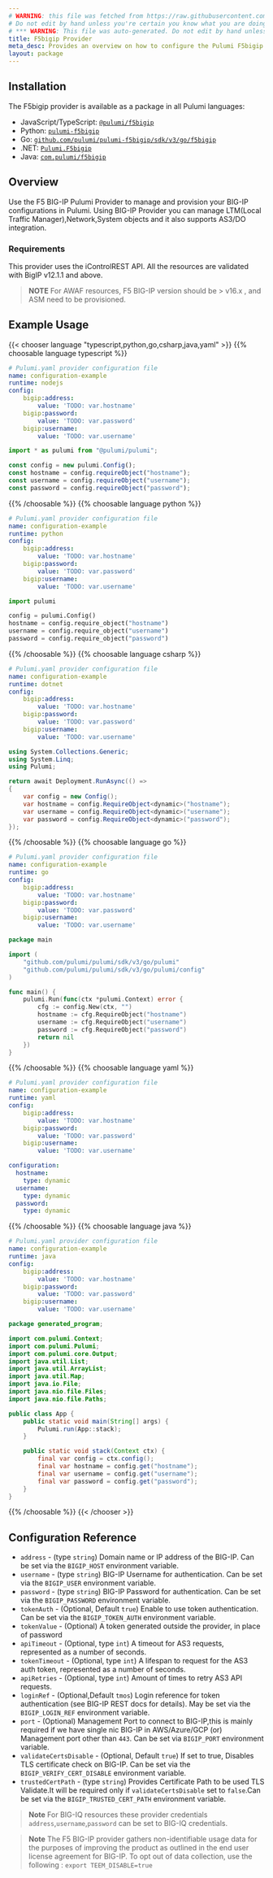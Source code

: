 ```yaml
---
# WARNING: this file was fetched from https://raw.githubusercontent.com/pulumi/pulumi-f5bigip/v3.17.11/docs/_index.md
# Do not edit by hand unless you're certain you know what you are doing!
# *** WARNING: This file was auto-generated. Do not edit by hand unless you're certain you know what you are doing! ***
title: F5bigip Provider
meta_desc: Provides an overview on how to configure the Pulumi F5bigip provider.
layout: package
---
```

## Installation

The F5bigip provider is available as a package in all Pulumi languages:

* JavaScript/TypeScript: [`@pulumi/f5bigip`](https://www.npmjs.com/package/@pulumi/f5bigip)
* Python: [`pulumi-f5bigip`](https://pypi.org/project/pulumi-f5bigip/)
* Go: [`github.com/pulumi/pulumi-f5bigip/sdk/v3/go/f5bigip`](https://github.com/pulumi/pulumi-f5bigip)
* .NET: [`Pulumi.F5bigip`](https://www.nuget.org/packages/Pulumi.F5bigip)
* Java: [`com.pulumi/f5bigip`](https://central.sonatype.com/artifact/com.pulumi/f5bigip)
## Overview

Use the F5 BIG-IP Pulumi Provider to manage and provision your BIG-IP
configurations in Pulumi. Using BIG-IP Provider you can manage LTM(Local Traffic Manager),Network,System objects and it also supports AS3/DO integration.
### Requirements

This provider uses the iControlREST API. All the resources are validated with BigIP v12.1.1 and above.

> **NOTE** For AWAF resources, F5 BIG-IP version should be > v16.x , and ASM need to be provisioned.
## Example Usage

{{< chooser language "typescript,python,go,csharp,java,yaml" >}}
{{% choosable language typescript %}}
```yaml
# Pulumi.yaml provider configuration file
name: configuration-example
runtime: nodejs
config:
    bigip:address:
        value: 'TODO: var.hostname'
    bigip:password:
        value: 'TODO: var.password'
    bigip:username:
        value: 'TODO: var.username'

```
```typescript
import * as pulumi from "@pulumi/pulumi";

const config = new pulumi.Config();
const hostname = config.requireObject("hostname");
const username = config.requireObject("username");
const password = config.requireObject("password");
```
{{% /choosable %}}
{{% choosable language python %}}
```yaml
# Pulumi.yaml provider configuration file
name: configuration-example
runtime: python
config:
    bigip:address:
        value: 'TODO: var.hostname'
    bigip:password:
        value: 'TODO: var.password'
    bigip:username:
        value: 'TODO: var.username'

```
```python
import pulumi

config = pulumi.Config()
hostname = config.require_object("hostname")
username = config.require_object("username")
password = config.require_object("password")
```
{{% /choosable %}}
{{% choosable language csharp %}}
```yaml
# Pulumi.yaml provider configuration file
name: configuration-example
runtime: dotnet
config:
    bigip:address:
        value: 'TODO: var.hostname'
    bigip:password:
        value: 'TODO: var.password'
    bigip:username:
        value: 'TODO: var.username'

```
```csharp
using System.Collections.Generic;
using System.Linq;
using Pulumi;

return await Deployment.RunAsync(() =>
{
    var config = new Config();
    var hostname = config.RequireObject<dynamic>("hostname");
    var username = config.RequireObject<dynamic>("username");
    var password = config.RequireObject<dynamic>("password");
});

```
{{% /choosable %}}
{{% choosable language go %}}
```yaml
# Pulumi.yaml provider configuration file
name: configuration-example
runtime: go
config:
    bigip:address:
        value: 'TODO: var.hostname'
    bigip:password:
        value: 'TODO: var.password'
    bigip:username:
        value: 'TODO: var.username'

```
```go
package main

import (
	"github.com/pulumi/pulumi/sdk/v3/go/pulumi"
	"github.com/pulumi/pulumi/sdk/v3/go/pulumi/config"
)

func main() {
	pulumi.Run(func(ctx *pulumi.Context) error {
		cfg := config.New(ctx, "")
		hostname := cfg.RequireObject("hostname")
		username := cfg.RequireObject("username")
		password := cfg.RequireObject("password")
		return nil
	})
}
```
{{% /choosable %}}
{{% choosable language yaml %}}
```yaml
# Pulumi.yaml provider configuration file
name: configuration-example
runtime: yaml
config:
    bigip:address:
        value: 'TODO: var.hostname'
    bigip:password:
        value: 'TODO: var.password'
    bigip:username:
        value: 'TODO: var.username'

```
```yaml
configuration:
  hostname:
    type: dynamic
  username:
    type: dynamic
  password:
    type: dynamic
```
{{% /choosable %}}
{{% choosable language java %}}
```yaml
# Pulumi.yaml provider configuration file
name: configuration-example
runtime: java
config:
    bigip:address:
        value: 'TODO: var.hostname'
    bigip:password:
        value: 'TODO: var.password'
    bigip:username:
        value: 'TODO: var.username'

```
```java
package generated_program;

import com.pulumi.Context;
import com.pulumi.Pulumi;
import com.pulumi.core.Output;
import java.util.List;
import java.util.ArrayList;
import java.util.Map;
import java.io.File;
import java.nio.file.Files;
import java.nio.file.Paths;

public class App {
    public static void main(String[] args) {
        Pulumi.run(App::stack);
    }

    public static void stack(Context ctx) {
        final var config = ctx.config();
        final var hostname = config.get("hostname");
        final var username = config.get("username");
        final var password = config.get("password");
    }
}
```
{{% /choosable %}}
{{< /chooser >}}
## Configuration Reference

- `address` - (type `string`) Domain name or IP address of the BIG-IP. Can be set via the `BIGIP_HOST` environment variable.
- `username` - (type `string`) BIG-IP Username for authentication. Can be set via the `BIGIP_USER` environment variable.
- `password` - (type `string`) BIG-IP Password for authentication. Can be set via the `BIGIP_PASSWORD` environment variable.
- `tokenAuth` - (Optional, Default `true`) Enable to use token authentication. Can be set via the `BIGIP_TOKEN_AUTH` environment variable.
- `tokenValue` - (Optional) A token generated outside the provider, in place of password
- `apiTimeout` - (Optional, type `int`) A timeout for AS3 requests, represented as a number of seconds.
- `tokenTimeout` - (Optional, type `int`) A lifespan to request for the AS3 auth token, represented as a number of seconds.
- `apiRetries` - (Optional, type `int`) Amount of times to retry AS3 API requests.
- `loginRef` - (Optional,Default `tmos`) Login reference for token authentication (see BIG-IP REST docs for details). May be set via the `BIGIP_LOGIN_REF` environment variable.
- `port` - (Optional) Management Port to connect to BIG-IP,this is mainly required if we have single nic BIG-IP in AWS/Azure/GCP (or) Management port other than `443`. Can be set via `BIGIP_PORT` environment variable.
- `validateCertsDisable` - (Optional, Default `true`) If set to true, Disables TLS certificate check on BIG-IP. Can be set via the `BIGIP_VERIFY_CERT_DISABLE` environment variable.
- `trustedCertPath` - (type `string`) Provides Certificate Path to be used TLS Validate.It will be required only if `validateCertsDisable` set to `false`.Can be set via the `BIGIP_TRUSTED_CERT_PATH` environment variable.

> **Note** For BIG-IQ resources these provider credentials `address`,`username`,`password` can be set to BIG-IQ credentials.

> **Note** The F5 BIG-IP provider gathers non-identifiable usage data for the purposes of improving the product as outlined in the end user license agreement for BIG-IP. To opt out of data collection, use the following : `export TEEM_DISABLE=true`
